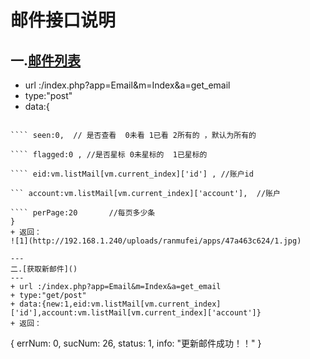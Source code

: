 # 邮件接口说明
一.[邮件列表]()
---
+ url :/index.php?app=Email&m=Index&a=get_email
+ type:"post"
+ data:{
```` folder:0,  //文件夹类型 0收件夹 1草稿夹 2发件夹 3删除夹 4垃圾箱  

```` seen:0,  // 是否查看  0未看 1已看 2所有的 ，默认为所有的  

```` flagged:0 , //是否星标 0未星标的  1已星标的  

```` eid:vm.listMail[vm.current_index]['id'] , //账户id

``` account:vm.listMail[vm.current_index]['account'],  //账户

```` perPage:20       //每页多少条
}
+ 返回：
![1](http://192.168.1.240/uploads/ranmufei/apps/47a463c624/1.jpg)

---
二.[获取新邮件]()
---
+ url :/index.php?app=Email&m=Index&a=get_email
+ type:"get/post"
+ data:{new:1,eid:vm.listMail[vm.current_index]['id'],account:vm.listMail[vm.current_index]['account']}
+ 返回：
````
{
    errNum: 0,
    sucNum: 26,
    status: 1,
    info: "更新邮件成功！！"
    }
````